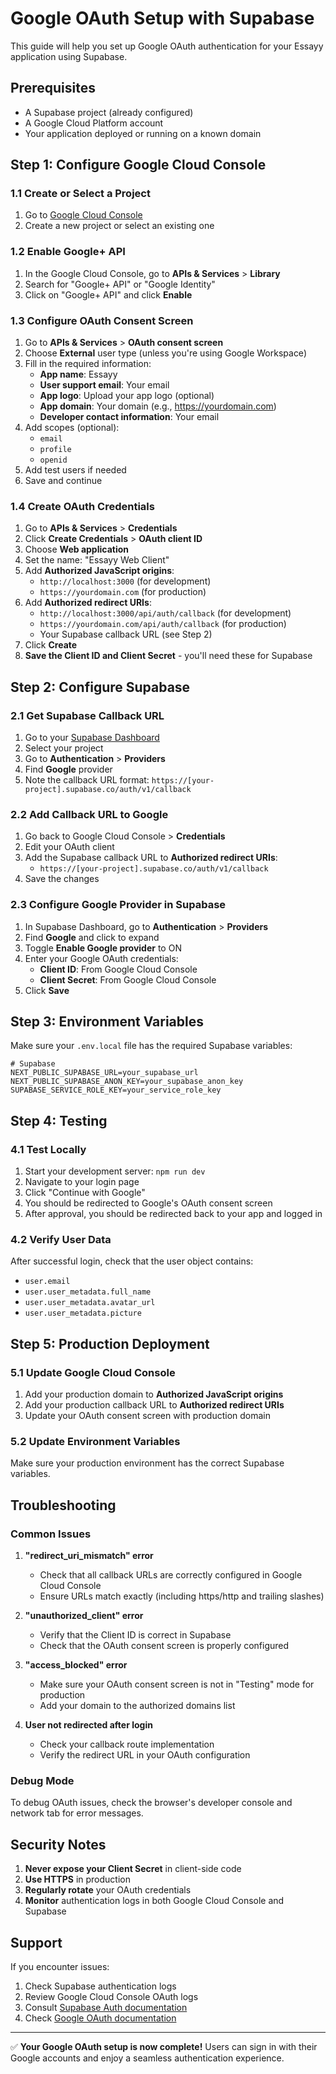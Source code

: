 # Google OAuth Setup with Supabase

This guide will help you set up Google OAuth authentication for your Essayy application using Supabase.

## Prerequisites

- A Supabase project (already configured)
- A Google Cloud Platform account
- Your application deployed or running on a known domain

## Step 1: Configure Google Cloud Console

### 1.1 Create or Select a Project
1. Go to [Google Cloud Console](https://console.cloud.google.com/)
2. Create a new project or select an existing one

### 1.2 Enable Google+ API
1. In the Google Cloud Console, go to **APIs & Services** > **Library**
2. Search for "Google+ API" or "Google Identity"
3. Click on "Google+ API" and click **Enable**

### 1.3 Configure OAuth Consent Screen
1. Go to **APIs & Services** > **OAuth consent screen**
2. Choose **External** user type (unless you're using Google Workspace)
3. Fill in the required information:
   - **App name**: Essayy
   - **User support email**: Your email
   - **App logo**: Upload your app logo (optional)
   - **App domain**: Your domain (e.g., https://yourdomain.com)
   - **Developer contact information**: Your email
4. Add scopes (optional):
   - `email`
   - `profile`
   - `openid`
5. Add test users if needed
6. Save and continue

### 1.4 Create OAuth Credentials
1. Go to **APIs & Services** > **Credentials**
2. Click **Create Credentials** > **OAuth client ID**
3. Choose **Web application**
4. Set the name: "Essayy Web Client"
5. Add **Authorized JavaScript origins**:
   - `http://localhost:3000` (for development)
   - `https://yourdomain.com` (for production)
6. Add **Authorized redirect URIs**:
   - `http://localhost:3000/api/auth/callback` (for development)
   - `https://yourdomain.com/api/auth/callback` (for production)
   - Your Supabase callback URL (see Step 2)
7. Click **Create**
8. **Save the Client ID and Client Secret** - you'll need these for Supabase

## Step 2: Configure Supabase

### 2.1 Get Supabase Callback URL
1. Go to your [Supabase Dashboard](https://supabase.com/dashboard)
2. Select your project
3. Go to **Authentication** > **Providers**
4. Find **Google** provider
5. Note the callback URL format: `https://[your-project].supabase.co/auth/v1/callback`

### 2.2 Add Callback URL to Google
1. Go back to Google Cloud Console > **Credentials**
2. Edit your OAuth client
3. Add the Supabase callback URL to **Authorized redirect URIs**:
   - `https://[your-project].supabase.co/auth/v1/callback`
4. Save the changes

### 2.3 Configure Google Provider in Supabase
1. In Supabase Dashboard, go to **Authentication** > **Providers**
2. Find **Google** and click to expand
3. Toggle **Enable Google provider** to ON
4. Enter your Google OAuth credentials:
   - **Client ID**: From Google Cloud Console
   - **Client Secret**: From Google Cloud Console
5. Click **Save**

## Step 3: Environment Variables

Make sure your `.env.local` file has the required Supabase variables:

```env
# Supabase
NEXT_PUBLIC_SUPABASE_URL=your_supabase_url
NEXT_PUBLIC_SUPABASE_ANON_KEY=your_supabase_anon_key
SUPABASE_SERVICE_ROLE_KEY=your_service_role_key
```

## Step 4: Testing

### 4.1 Test Locally
1. Start your development server: `npm run dev`
2. Navigate to your login page
3. Click "Continue with Google"
4. You should be redirected to Google's OAuth consent screen
5. After approval, you should be redirected back to your app and logged in

### 4.2 Verify User Data
After successful login, check that the user object contains:
- `user.email`
- `user.user_metadata.full_name`
- `user.user_metadata.avatar_url`
- `user.user_metadata.picture`

## Step 5: Production Deployment

### 5.1 Update Google Cloud Console
1. Add your production domain to **Authorized JavaScript origins**
2. Add your production callback URL to **Authorized redirect URIs**
3. Update your OAuth consent screen with production domain

### 5.2 Update Environment Variables
Make sure your production environment has the correct Supabase variables.

## Troubleshooting

### Common Issues

1. **"redirect_uri_mismatch" error**
   - Check that all callback URLs are correctly configured in Google Cloud Console
   - Ensure URLs match exactly (including https/http and trailing slashes)

2. **"unauthorized_client" error**
   - Verify that the Client ID is correct in Supabase
   - Check that the OAuth consent screen is properly configured

3. **"access_blocked" error**
   - Make sure your OAuth consent screen is not in "Testing" mode for production
   - Add your domain to the authorized domains list

4. **User not redirected after login**
   - Check your callback route implementation
   - Verify the redirect URL in your OAuth configuration

### Debug Mode

To debug OAuth issues, check the browser's developer console and network tab for error messages.

## Security Notes

1. **Never expose your Client Secret** in client-side code
2. **Use HTTPS** in production
3. **Regularly rotate** your OAuth credentials
4. **Monitor** authentication logs in both Google Cloud Console and Supabase

## Support

If you encounter issues:
1. Check Supabase authentication logs
2. Review Google Cloud Console OAuth logs
3. Consult [Supabase Auth documentation](https://supabase.com/docs/guides/auth)
4. Check [Google OAuth documentation](https://developers.google.com/identity/protocols/oauth2)

---

✅ **Your Google OAuth setup is now complete!** Users can sign in with their Google accounts and enjoy a seamless authentication experience. 